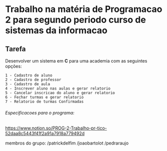 # Trabalho na matéria de Programacao 2 para segundo periodo curso de sistemas da informacao

<h2>Tarefa</h2>
Desenvolver um sistema em <b>C</b> para uma academia com as seguintes opções:

    1 - Cadastro de aluno
    2 - Cadastro de professor
    3 - Cadastro de aula
    4 - Inscrever aluno nas aulas e gerar relatorio
    5 - Cancelar inscricao do aluno e gerar relatorio
    6 - Fechar turmas e gerar relatorio
    7 - Relatorio de turmas Confirmadas







<h6>Especificacoes para o programa: </h6>

https://www.notion.so/PROG-2-Trabalho-pr-tico-52daa8c5443f41f2a91a7918a779492d


membros do grupo: /patrickdelfim
                  /joaobartolot
                  /pedraraujo
